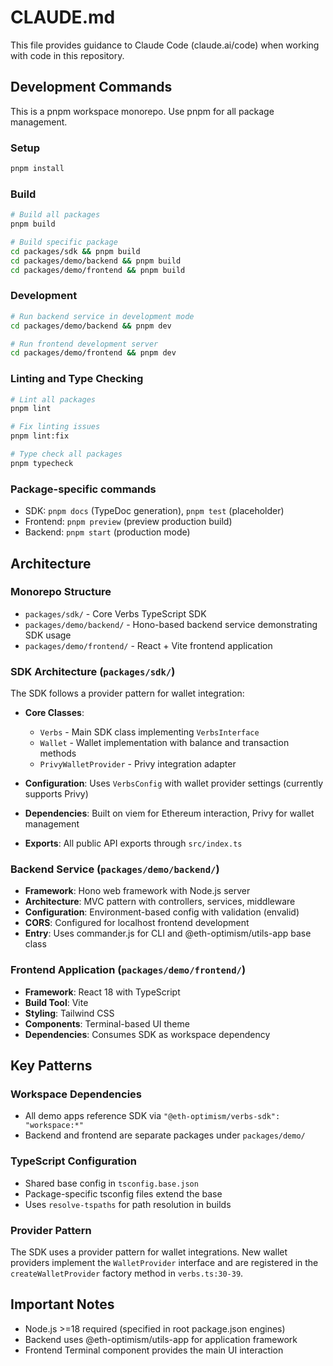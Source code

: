 # CLAUDE.md

This file provides guidance to Claude Code (claude.ai/code) when working with code in this repository.

## Development Commands

This is a pnpm workspace monorepo. Use pnpm for all package management.

### Setup
```bash
pnpm install
```

### Build
```bash
# Build all packages
pnpm build

# Build specific package
cd packages/sdk && pnpm build
cd packages/demo/backend && pnpm build
cd packages/demo/frontend && pnpm build
```

### Development
```bash
# Run backend service in development mode
cd packages/demo/backend && pnpm dev

# Run frontend development server
cd packages/demo/frontend && pnpm dev
```

### Linting and Type Checking
```bash
# Lint all packages
pnpm lint

# Fix linting issues
pnpm lint:fix

# Type check all packages
pnpm typecheck
```

### Package-specific commands
- SDK: `pnpm docs` (TypeDoc generation), `pnpm test` (placeholder)
- Frontend: `pnpm preview` (preview production build)
- Backend: `pnpm start` (production mode)

## Architecture

### Monorepo Structure
- `packages/sdk/` - Core Verbs TypeScript SDK
- `packages/demo/backend/` - Hono-based backend service demonstrating SDK usage
- `packages/demo/frontend/` - React + Vite frontend application

### SDK Architecture (`packages/sdk/`)
The SDK follows a provider pattern for wallet integration:

- **Core Classes**:
  - `Verbs` - Main SDK class implementing `VerbsInterface`
  - `Wallet` - Wallet implementation with balance and transaction methods
  - `PrivyWalletProvider` - Privy integration adapter

- **Configuration**: Uses `VerbsConfig` with wallet provider settings (currently supports Privy)
- **Dependencies**: Built on viem for Ethereum interaction, Privy for wallet management
- **Exports**: All public API exports through `src/index.ts`

### Backend Service (`packages/demo/backend/`)
- **Framework**: Hono web framework with Node.js server
- **Architecture**: MVC pattern with controllers, services, middleware
- **Configuration**: Environment-based config with validation (envalid)
- **CORS**: Configured for localhost frontend development
- **Entry**: Uses commander.js for CLI and @eth-optimism/utils-app base class

### Frontend Application (`packages/demo/frontend/`)
- **Framework**: React 18 with TypeScript
- **Build Tool**: Vite
- **Styling**: Tailwind CSS
- **Components**: Terminal-based UI theme
- **Dependencies**: Consumes SDK as workspace dependency

## Key Patterns

### Workspace Dependencies
- All demo apps reference SDK via `"@eth-optimism/verbs-sdk": "workspace:*"`
- Backend and frontend are separate packages under `packages/demo/`

### TypeScript Configuration
- Shared base config in `tsconfig.base.json`
- Package-specific tsconfig files extend the base
- Uses `resolve-tspaths` for path resolution in builds

### Provider Pattern
The SDK uses a provider pattern for wallet integrations. New wallet providers implement the `WalletProvider` interface and are registered in the `createWalletProvider` factory method in `verbs.ts:30-39`.

## Important Notes

- Node.js >=18 required (specified in root package.json engines)
- Backend uses @eth-optimism/utils-app for application framework
- Frontend Terminal component provides the main UI interaction